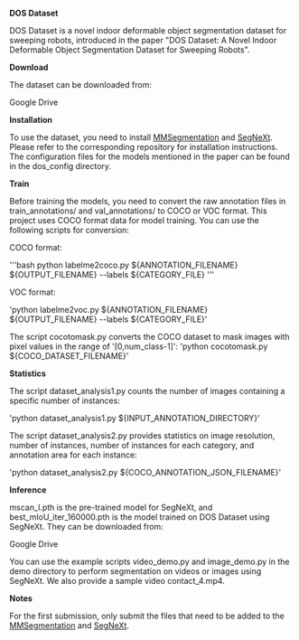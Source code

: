 **DOS Dataset**

DOS Dataset is a novel indoor deformable object segmentation dataset for sweeping robots, introduced in the paper "DOS Dataset: A Novel Indoor Deformable Object Segmentation Dataset for Sweeping Robots".

**Download**

The dataset can be downloaded from:

Google Drive

**Installation**

To use the dataset, you need to install [MMSegmentation](https://github.com/open-mmlab/mmsegmentation) and [SegNeXt](https://github.com/Visual-Attention-Network/SegNeXt). Please refer to the corresponding repository for installation instructions.
The configuration files for the models mentioned in the paper can be found in the dos_config directory.

**Train**

Before training the models, you need to convert the raw annotation files in train_annotations/ and val_annotations/ to COCO or VOC format. This project uses COCO format data for model training. You can use the following scripts for conversion:

COCO format: 

'''bash
python labelme2coco.py ${ANNOTATION_FILENAME} ${OUTPUT_FILENAME} --labels ${CATEGORY_FILE}
'''

VOC format: 

'python labelme2voc.py ${ANNOTATION_FILENAME} ${OUTPUT_FILENAME} --labels ${CATEGORY_FILE}'

The script cocotomask.py converts the COCO dataset to mask images with pixel values in the range of '[0,num_class-1]':
'python cocotomask.py ${COCO_DATASET_FILENAME}'

**Statistics**

The script dataset_analysis1.py counts the number of images containing a specific number of instances:

'python dataset_analysis1.py ${INPUT_ANNOTATION_DIRECTORY}'

The script dataset_analysis2.py provides statistics on image resolution, number of instances, number of instances for each category, and annotation area for each instance:

'python dataset_analysis2.py ${COCO_ANNOTATION_JSON_FILENAME}'

**Inference**

mscan_l.pth is the pre-trained model for SegNeXt, and best_mIoU_iter_160000.pth is the model trained on DOS Dataset using SegNeXt. They can be downloaded from:

Google Drive

You can use the example scripts video_demo.py and image_demo.py in the demo directory to perform segmentation on videos or images using SegNeXt. We also provide a sample video contact_4.mp4.

**Notes**

For the first submission, only submit the files that need to be added to the [MMSegmentation](https://github.com/open-mmlab/mmsegmentation) and [SegNeXt](https://github.com/Visual-Attention-Network/SegNeXt).
